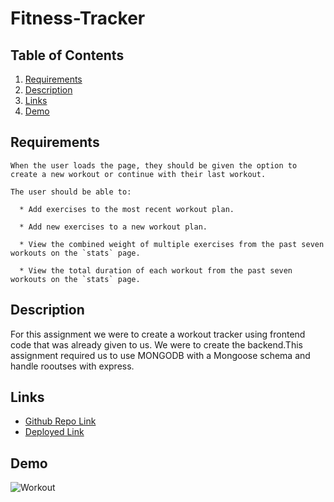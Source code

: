 # Fitness-Tracker

## Table of Contents
1. [Requirements](##Requirements)
2. [Description](##Description)
3. [Links](##Links)
4. [Demo](##Demo)
## Requirements
```
When the user loads the page, they should be given the option to create a new workout or continue with their last workout.

The user should be able to:

  * Add exercises to the most recent workout plan.

  * Add new exercises to a new workout plan.

  * View the combined weight of multiple exercises from the past seven workouts on the `stats` page.

  * View the total duration of each workout from the past seven workouts on the `stats` page.

  ```
## Description
For this assignment we were to create a workout tracker using frontend code that was already given to us. We were to create the backend.This assignment required us to use MONGODB with a Mongoose schema and handle rooutses with express.

## Links
+ [Github Repo Link](https://github.com/Hbrown16/Fitness-Tracker)
+ [Deployed Link]()

## Demo
![Workout]()
